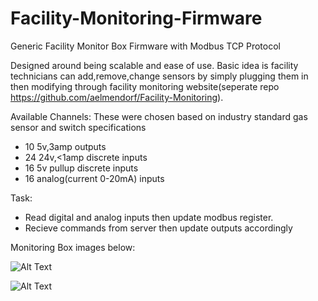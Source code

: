 # Facility-Monitoring-Firmware
Generic Facility Monitor Box Firmware with Modbus TCP Protocol

Designed around being scalable and ease of use.  Basic idea is facility technicians can add,remove,change sensors by simply plugging them in 
then modifying through facility monitoring website(seperate repo https://github.com/aelmendorf/Facility-Monitoring).

Available Channels: These were chosen based on industry standard gas sensor and switch specifications
* 10 5v,3amp outputs
* 24 24v,<1amp discrete inputs
* 16 5v pullup discrete inputs
* 16 analog(current 0-20mA) inputs

Task:
* Read digital and analog inputs then update modbus register.  
* Recieve commands from server then update outputs accordingly

Monitoring Box images below:

![Alt Text](https://drive.google.com/uc?export=view&id=1x6pShu-5J5-v-ukDgh3S6b1UDACBadIJ)

![Alt Text](https://drive.google.com/uc?export=view&id=1wnOXVPVdWtS8vbOuF2WbyvdsSSsC0S7G)

